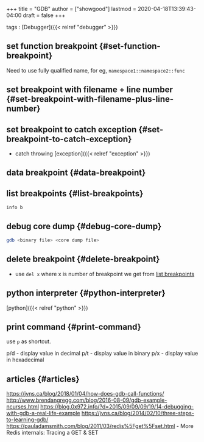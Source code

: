 +++
title = "GDB"
author = ["showgood"]
lastmod = 2020-04-18T13:39:43-04:00
draft = false
+++

tags
: [Debugger]({{< relref "debugger" >}})


## set function breakpoint {#set-function-breakpoint}

Need to use fully qualified name, for eg, `namespace1::namespace2::func`


## set breakpoint with filename + line number {#set-breakpoint-with-filename-plus-line-number}


## set breakpoint to catch exception {#set-breakpoint-to-catch-exception}

-   catch throwing [exception]({{< relref "exception" >}})


## data breakpoint {#data-breakpoint}


## list breakpoints {#list-breakpoints}

`info b`


## debug core dump {#debug-core-dump}

```sh
gdb <binary file> <core dump file>
```


## delete breakpoint {#delete-breakpoint}

-   use `del x` where x is number of breakpoint we get from [list breakpoints](#list-breakpoints)


## python interpreter {#python-interpreter}

[python]({{< relref "python" >}})


## print command {#print-command}

use `p` as shortcut.

p/d - display value in decimal
p/t - display value in binary
p/x - display value in hexadecimal


## articles {#articles}

<https://jvns.ca/blog/2018/01/04/how-does-gdb-call-functions/>
<http://www.brendangregg.com/blog/2016-08-09/gdb-example-ncurses.html>
<https://blog.0x972.info/?d=2015/09/09/09/19/14-debugging-with-gdb-a-real-life-example>
<https://jvns.ca/blog/2014/02/10/three-steps-to-learning-gdb/>
<https://pauladamsmith.com/blog/2011/03/redis%5Fget%5Fset.html> - More Redis internals: Tracing a GET & SET
